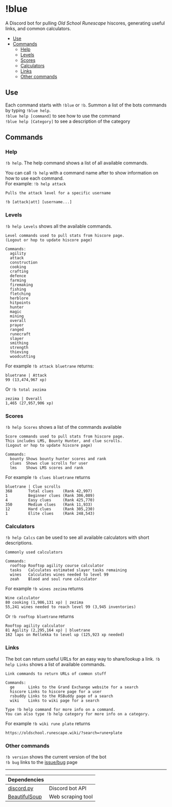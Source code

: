 # !blue

A Discord bot for pulling *Old School Runescape* hiscores, generating useful links, 
and common calculators.

* [Use](#use)
* [Commands](#commands)
  * [Help](#help)
  * [Levels](#levels)
  * [Scores](#scores)
  * [Calculators](#calculators)
  * [Links](#links)
  * [Other commands](#other-commands)

## Use
Each command starts with `!blue` or `!b`. Summon a list of the bots commands by typing `!blue help`.  
`!blue help [command]` to see how to use the command  
`!blue help [Category]` to see a description of the category

## Commands
### Help
`!b help`. The help command shows a list of all available commands. 

You can call `!b help` with a command name after to 
show information on how to use each command.  
For example: `!b help attack`  
```
Pulls the attack level for a specific username

!b [attack|att] [username...]
```

### Levels
`!b help Levels` shows all the available commands.
```
Level commands used to pull stats from hiscore page.
(Logout or hop to update hiscore page) 

Commands:
  agility      
  attack       
  construction 
  cooking      
  crafting     
  defence      
  farming      
  firemaking   
  fishing      
  fletching    
  herblore     
  hitpoints    
  hunter       
  magic        
  mining       
  overall      
  prayer       
  ranged       
  runecraft    
  slayer       
  smithing     
  strength     
  thieving     
  woodcutting  
```

For example `!b attack bluetrane` returns:
```
bluetrane | Attack
99 (13,474,967 xp)
```

Or `!b total zezima`
```
zezima | Overall
1,465 (27,957,906 xp)
```

### Scores
`!b help Scores` shows a list of the commands available
```
Score commands used to pull stats from hiscore page.
This includes LMS, Bounty Hunter, and clue scrolls.
(Logout or hop to update hiscore page) 

Commands:
  bounty Shows bounty hunter scores and rank 
  clues  Shows clue scrolls for user 
  lms    Shows LMS scores and rank 
```

For example `!b clues bluetrane` returns
```
bluetrane | Clue scrolls
368       Total clues    (Rank 42,997)
1         Beginner clues (Rank 306,089)
4         Easy clues     (Rank 425,770)
350       Medium clues   (Rank 11,933)
12        Hard clues     (Rank 305,230)
1         Elite clues    (Rank 248,543)
```

### Calculators
`!b help Calcs` can be used to see all available calculators with short descriptions.
```
Commonly used calculators 

Commands:
  rooftop Rooftop agility course calculator 
  tasks   Calculates estimated slayer tasks remaining 
  wines   Calculates wines needed to level 99 
  zeah    Blood and soul rune calculator 
```

For example `!b wines zezima` returns
```
Wine calculator
80 cooking (1,986,131 xp) | zezima
55,241 wines needed to reach level 99 (3,945 inventories)
```

Or `!b rooftop bluetrane` returns
```
Rooftop agility calculator
81 Agility (2,295,164 xp) | bluetrane
162 laps on Rellekka to level up (125,923 xp needed)
```

### Links
The bot can return useful URLs for an easy way to share/lookup a link.
`!b help Links` shows a list of available commands.
```
Link commands to return URLs of common stuff 

Commands:
  ge      Links to the Grand Exchange website for a search 
  hiscore Links to hiscore page for a user 
  rsbuddy Links to the RSBuddy page of a search 
  wiki    Links to wiki page for a search 

Type !b help command for more info on a command.
You can also type !b help category for more info on a category.
```

For example `!b wiki rune plate` returns
```
https://oldschool.runescape.wiki/?search=rune+plate
```

### Other commands
`!b version` shows the current version of the bot  
`!b bug` links to the [issue/bug](https://github.com/zedchance/blues_bot.py/issues) page

---

Dependencies | |
--- | ---
[discord.py](https://discordpy.readthedocs.io/en/latest/) | Discord bot API
[BeautifulSoup](https://www.crummy.com/software/BeautifulSoup/) | Web scraping tool